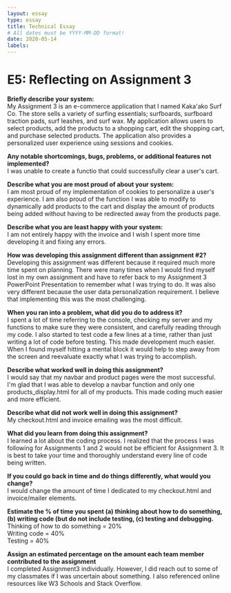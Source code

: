```yaml
---
layout: essay
type: essay
title: Technical Essay
# All dates must be YYYY-MM-DD format!
date: 2020-05-14
labels:
---
```

# E5: Reflecting on Assignment 3
**Briefly describe your system:** <br>
My Assignment 3 is an e-commerce application that I named Kaka'ako Surf Co. The store sells a variety of surfing essentials; surfboards, surfboard traction pads, surf leashes, and surf wax. My application allows users to select products, add the products to a shopping cart, edit the shopping cart, and purchase selected products. The application also provides a personalized user experience using sessions and cookies. 

**Any notable shortcomings, bugs, problems, or additional features not implemented?** <br>
I was unable to create a functio that could successfully clear a user's cart.

**Describe what you are most proud of about your system:** <br>
I am most proud of my implementation of cookies to personalize a user's experience. I am also proud of the function I was able to modify to dynamically add products to the cart and display the amount of products being added without having to be redirected away from the products page.

**Describe what you are least happy with your system:** <br>
I am not entirely happy with the invoice and I wish I spent more time developing it and fixing any errors.

**How was developing this assignment different than assignment #2?** <br>
Developing this assignment was different because it required much more time spent on planning. There were many times when I would find myself lost in my own assignment and have to refer back to my Assignment 3 PowerPoint Presentation to remember what I was trying to do. It was also very different because the user data personalization requirement. I believe that implementing this was the most challenging. 

**When you ran into a problem, what did you do to address it?** <br>
I spent a lot of time referring to the console, checking my server and my functions to make sure they were consistent, and carefully reading through my code. I also started to test code a few lines at a time, rather than just writing a lot of code before testing. This made development much easier. When I found myself hitting a mental block it would help to step away from the screen and reevaluate exactly what I was trying to accomplish. 

**Describe what worked well in doing this assignment?** <br>
I would say that my navbar and product pages were the most successful. I'm glad that I was able to develop a navbar function and only one products_display.html for all of my products. This made coding much easier and more efficient.

**Describe what did not work well in doing this assignment?** <br>
My checkout.html and invoice emailing was the most difficult.

**What did you learn from doing this assignment?** <br>
I learned a lot about the coding process. I realized that the process I was following for Assignments 1 and 2 would not be efficient for Assignment 3. It is best to take your time and thoroughly understand every line of code being written.

**If you could go back in time and do things differently, what would you change?** <br>
I would change the amount of time I dedicated to my checkout.html and invoice/mailer elements.

**Estimate the % of time you spent (a) thinking about how to do something, (b) writing code (but do not include testing, (c) testing and debugging.** <br>
Thinking of how to do something = 20% <br>
Writing code = 40% <br>
Testing = 40%

**Assign an estimated percentage on the amount each team member contributed to the assignment** <br>
I completed Assignment3 individually. However, I did reach out to some of my classmates if I was uncertain about something. I also referenced online resources like W3 Schools and Stack Overflow.
